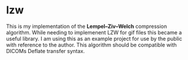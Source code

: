 # lzw
This is my implementation of the **Lempel–Ziv–Welch** compression algorithm.
While needing to implemenent LZW for gif files this became a useful library.
I am using this as an example project for use by the public with reference to the author.
This algorithm should be compatible with DICOMs Deflate transfer syntax.
